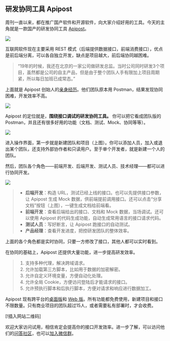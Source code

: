 ## 研发协同工具 Apipost

周刊一直以来，都在推广国产软件和开源软件，向大家介绍好用的工具。今天的主角就是一款国产的研发协同工具 [Apipost](https://www.apipost.cn/)。

![](https://cdn.beekka.com/blogimg/asset/202203/bg2022032702.webp)

互联网软件现在主要采用 REST 模式（后端提供数据接口，前端消费接口），优点是前后端分离，可以各自独立开发，缺点是项目越大，前后端协同越困难。

> “19年的时候，我还在北京的一家公司做研发总监。当时公司同时研发3个项目，虽然都是公司的自主产品，但是由于整个团队人手有限加上项目周期紧，所以每日加班已成常态。”

上面就是 Apipost 创始人的[亲身经历](https://mp.apipost.cn/a/ce25afa1de713446)。他们团队原本用 Postman，结果发现协同困难，开发效率不高。

![](https://cdn.beekka.com/blogimg/asset/202203/bg2022032703.webp)

Apipost 的定位就是，**围绕接口调试的研发协同工具。** 你可以把它看成团队版的 Postman，并且还有很多好用的功能（文档、测试、Mock、协同等等）。

![](https://cdn.beekka.com/blogimg/asset/202203/bg2022032704.webp)

进入操作界面，第一步就是新建团队和项目（上图）。你可以添加人员，加入或退出某个团队，还支持外部协作者和只读用户。至于单个开发者，就是新建一个人的团队。

然后，团队各个角色——前端开发、后端开发、测试人员、技术经理——都可以进行协同开发。

![](https://cdn.beekka.com/blogimg/asset/202203/bg2022032705.webp)

> - **后端开发**：构造 URL，测试已经上线的接口。也可以先提供接口参数，让 Apipost 生成 Mock 数据，供前端提前调用接口。还可以点击“分享文档”按钮（上图），一键生成文档给前端看。
> - **前端开发**：查看后端给出的接口、文档和 Mock 数据，当场调试。还可以使用 Apipost 的代码生成功能，自动生成常用语言的接口请求代码。
> - **测试人员**：写好断言，让 Apipost 跑接口的自动测试。
> - **产品经理**：查看开发进度，把控研发团队的整体效率。

上面的各个角色都是实时协同，只要一方修改了接口，其他人都可以实时看到。

在协同的基础上，Apipost 还提供大量功能，进一步提高研发效率。

> 1. 支持多种代理，解决跨域请求。
> 1. 允许加载第三方脚本，比如用于数据的加密解密。
> 1. 允许自定义环境变量，方便自动化处理。
> 1. 允许全局 Cookie，方便访问登陆后才能请求的接口。
> 1. 允许预执行脚本和后执行脚本，方便对请求和响应进行数据加工。

Apipost 现有跨平台的[桌面版](https://www.apipost.cn/download.html)和 [Web 版](https://console.apipost.cn/login)。所有功能都免费使用，新建项目和接口不限数量。只有商业项目的团队超过15人，或者需要私有部署时，才会收费。

[!插入网站二维码]

欢迎大家访问试用，相信肯定会提高你的接口开发效率。进一步了解，可以访问他们的[问答社区](https://qa.apipost.cn/)，也可以[加入微信群](https://wiki.apipost.cn/document/00091641-1e36-490d-9caf-3e47cd38bcde/063ef304-6a5d-45b5-b909-cce5e573e640)。

